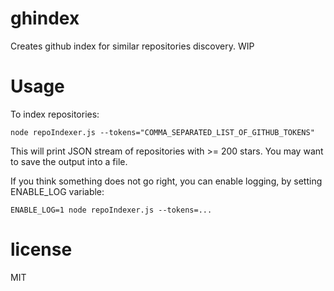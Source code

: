 # ghindex

Creates github index for similar repositories discovery. WIP

# Usage

To index repositories:

```
node repoIndexer.js --tokens="COMMA_SEPARATED_LIST_OF_GITHUB_TOKENS"
```

This will print JSON stream of repositories with >= 200 stars. You may want to
save the output into a file.

If you think something does not go right, you can enable logging, by setting ENABLE_LOG
variable:

```
ENABLE_LOG=1 node repoIndexer.js --tokens=...
```

# license

MIT
